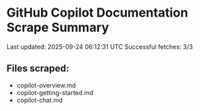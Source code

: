 # GitHub Copilot Documentation Scrape Summary

Last updated: 2025-09-24 06:12:31 UTC
Successful fetches: 3/3

## Files scraped:
- copilot-overview.md
- copilot-getting-started.md
- copilot-chat.md
